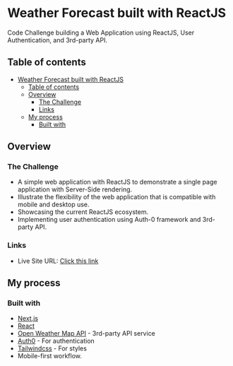 # Weather Forecast built with ReactJS

Code Challenge building a Web Application using ReactJS, User Authentication, and 3rd-party API.

## Table of contents

- [Weather Forecast built with ReactJS](#weather-forecast-built-with-reactjs)
  - [Table of contents](#table-of-contents)
  - [Overview](#overview)
    - [The Challenge](#the-challenge)
    - [Links](#links)
  - [My process](#my-process)
    - [Built with](#built-with)

## Overview

### The Challenge

- A simple web application with ReactJS to demonstrate a single page application with Server-Side rendering.
- Illustrate the flexibility of the web application that is compatible with mobile and desktop use.
- Showcasing the current ReactJS ecosystem.
- Implementing user authentication using Auth-0 framework and 3rd-party API.

### Links

- Live Site URL: [Click this link](https://weather-forecast-auth0.vercel.app/)

## My process

### Built with

- [Next.js](https://nextjs.org/)
- [React](https://reactjs.org/)
- [Open Weather Map API](https://openweathermap.org/) - 3rd-party API service
- [Auth0](https://auth0.com/) - For authentication
- [Tailwindcss](https://tailwindcss.com/) - For styles
- Mobile-first workflow.
